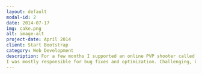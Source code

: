 ```yaml
---
layout: default
modal-id: 2
date: 2014-07-17
img: cake.png
alt: image-alt
project-date: April 2014
client: Start Bootstrap
category: Web Development
description: For a few months I supported an online PVP shooter called Combat Assault while working for Azur Interactive Games.  
I was mostly responsible for bug fixes and optimization. Challenging, but fun!
---
```

